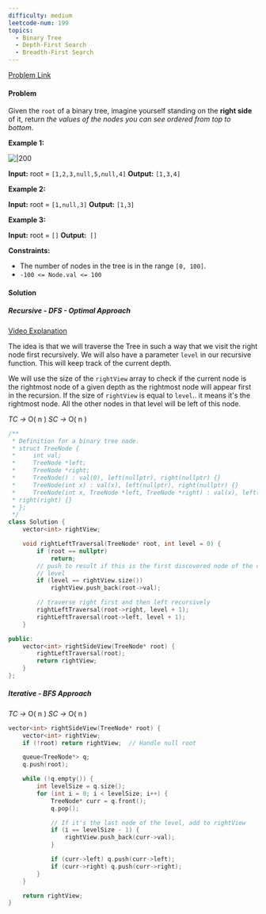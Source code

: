 ```yaml
---
difficulty: medium
leetcode-num: 199
topics:
  - Binary Tree
  - Depth-First Search
  - Breadth-First Search
---
```

[Problem Link](https://leetcode.com/problems/binary-tree-right-side-view/)

#### Problem
Given the `root` of a binary tree, imagine yourself standing on the **right side** of it, return _the values of the nodes you can see ordered from top to bottom_.

**Example 1:**

![|200](https://assets.leetcode.com/uploads/2021/02/14/tree.jpg)

**Input:** root = `[1,2,3,null,5,null,4]`
**Output:** `[1,3,4]`

**Example 2:**

**Input:** root = `[1,null,3]`
**Output:** `[1,3]`

**Example 3:**

**Input:** root = `[]`
**Output:**` []`

**Constraints:**

- The number of nodes in the tree is in the range `[0, 100]`.
- `-100 <= Node.val <= 100`

#### Solution


##### Recursive - DFS - Optimal Approach
[Video Explanation](https://youtu.be/KV4mRzTjlAk?list=PLgUwDviBIf0q8Hkd7bK2Bpryj2xVJk8Vk)

The idea is that we will traverse the Tree in such a way that we visit the right node first recursively. 
We will also have a parameter `level` in our recursive function. This will keep track of the current depth.

We will use the size of the `rightView` array to check if the current node is the rightmost node of a given depth as the rightmost node will appear first in the recursion. If the size of `rightView` is equal to `level`.. it means it's the rightmost node. All the other nodes in that level will be left of this node.

*TC ->* O( n )
*SC ->* O( n )

```cpp title=Code
/**
 * Definition for a binary tree node.
 * struct TreeNode {
 *     int val;
 *     TreeNode *left;
 *     TreeNode *right;
 *     TreeNode() : val(0), left(nullptr), right(nullptr) {}
 *     TreeNode(int x) : val(x), left(nullptr), right(nullptr) {}
 *     TreeNode(int x, TreeNode *left, TreeNode *right) : val(x), left(left),
 * right(right) {}
 * };
 */
class Solution {
    vector<int> rightView;

    void rightLeftTraversal(TreeNode* root, int level = 0) {
        if (root == nullptr)
            return;
        // push to result if this is the first discovered node of the current
        // level
        if (level == rightView.size())
            rightView.push_back(root->val);

        // traverse right first and then left recursively
        rightLeftTraversal(root->right, level + 1);
        rightLeftTraversal(root->left, level + 1);
    }

public:
    vector<int> rightSideView(TreeNode* root) {
        rightLeftTraversal(root);
        return rightView;
    }
};
```

##### Iterative - BFS Approach

*TC ->* O( n )
*SC ->* O( n )

```cpp title=Code
vector<int> rightSideView(TreeNode* root) {
    vector<int> rightView;
    if (!root) return rightView;  // Handle null root

    queue<TreeNode*> q;
    q.push(root);

    while (!q.empty()) {
        int levelSize = q.size();
        for (int i = 0; i < levelSize; i++) {
            TreeNode* curr = q.front();
            q.pop();

            // If it's the last node of the level, add to rightView
            if (i == levelSize - 1) {
                rightView.push_back(curr->val);
            }

            if (curr->left) q.push(curr->left);
            if (curr->right) q.push(curr->right);
        }
    }

    return rightView;
}
```